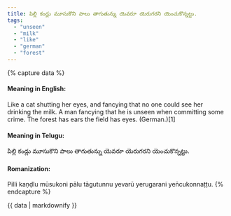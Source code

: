 ```yaml
---
title: పిల్లి కండ్లు మూసుకొని పాలు తాగుతున్ను యెవరూ యెరుగరని యెంచుకొన్నట్టు.
tags:
  - "unseen"
  - "milk"
  - "like"
  - "german"
  - "forest"
---
```


{% capture data %}
#### Meaning in English:
Like a cat shutting her eyes, and fancying that no one could see her drinking the milk.
A man fancying that he is unseen when committing some crime.
The forest has ears the field has eyes. (German.)[1]

#### Meaning in Telugu:
పిల్లి కండ్లు మూసుకొని పాలు తాగుతున్ను యెవరూ యెరుగరని యెంచుకొన్నట్టు.

#### Romanization:
Pilli kaṇḍlu mūsukoni pālu tāgutunnu yevarū yerugarani yen̄cukonnaṭṭu.
{% endcapture %}

{{ data | markdownify }}

